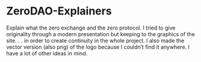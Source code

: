 # ZeroDAO-Explainers
Explain what the zero exchange and the zero protocol.
I tried to give originality through a modern presentation but keeping to the graphics of the site. . . in order to create continuity in the whole project.
I also made the vector version (also png) of the logo because I couldn’t find it anywhere.
I have a lot of other ideas in mind.
